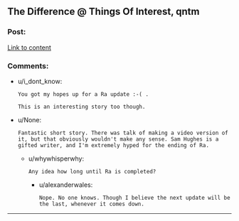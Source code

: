 ## The Difference @ Things Of Interest, qntm

### Post:

[Link to content](http://qntm.org/difference)

### Comments:

- u/i_dont_know:
  ```
  You got my hopes up for a Ra update :-( .

  This is an interesting story too though.
  ```

- u/None:
  ```
  Fantastic short story. There was talk of making a video version of it, but that obviously wouldn't make any sense. Sam Hughes is a gifted writer, and I'm extremely hyped for the ending of Ra.
  ```

  - u/whywhisperwhy:
    ```
    Any idea how long until Ra is completed?
    ```

    - u/alexanderwales:
      ```
      Nope. No one knows. Though I believe the next update will be the last, whenever it comes down.
      ```

---

